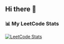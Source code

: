 ## Hi there 👋

### 📊 My LeetCode Stats

[![LeetCode Stats](https://leetcode-stats-six.vercel.app/api?username=NDQLo97hN6)](https://leetcode.com/u/NDQLo97hN6/)

<!--
**Hank66688/Hank66688** is a ✨ _special_ ✨ repository because its `README.md` (this file) appears on your GitHub profile.

Here are some ideas to get you started:

- 🔭 I’m currently working on ...
- 🌱 I’m currently learning ...
- 👯 I’m looking to collaborate on ...
- 🤔 I’m looking for help with ...
- 💬 Ask me about ...
- 📫 How to reach me: ...
- 😄 Pronouns: ...
- ⚡ Fun fact: ...
-->
